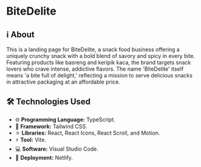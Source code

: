 # BiteDelite

## ℹ️ About

This is a landing page for BiteDelite, a snack food business offering a uniquely crunchy snack with a bold blend of savory and spicy in every bite. Featuring products like basreng and keripik kaca, the brand targets snack lovers who crave intense, addictive flavors. The name 'BiteDelite' itself means 'a bite full of delight,' reflecting a mission to serve delicious snacks in attractive packaging at an affordable price.

## 🛠️ Technologies Used

- 🌐 **Programming Language:** TypeScript.
- 🧩 **Framework:** Tailwind CSS.
- ⚛️ **Libraries:** React, React Icons, React Scroll, and Motion.
- ⚡ **Tool:** Vite.
- 💻 **Software:** Visual Studio Code.
- 🚀 **Deployment:** Netlify.
